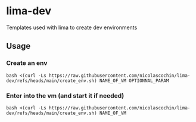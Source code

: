 # lima-dev
Templates used with lima to create dev environments

## Usage
### Create an env
```shell
bash <(curl -Ls https://raw.githubusercontent.com/nicolascochin/lima-dev/refs/heads/main/create_env.sh) NAME_OF_VM OPTIONNAL_PARAM
```

### Enter into the vm (and start it if needed)
```shell
bash <(curl -Ls https://raw.githubusercontent.com/nicolascochin/lima-dev/refs/heads/main/create_env.sh) NAME_OF_VM 
```
